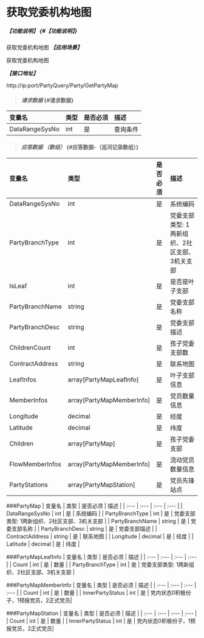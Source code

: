# 获取党委机构地图

##### _【功能说明】_ {#【功能说明】}

获取党委机构地图
_**【应用场景】**_

获取党委机构地图


_**【接口地址】**_

http://ip:port/PartyQuery/Party/GetPartyMap

> #### _请求数据_ {#请求数据}

| 变量名 | 类型 | 是否必须 | 描述 |
| :--- | :--- | :--- | :--- |
| DataRangeSysNo | int | 是 | 查询条件 |

> #### _应答数据 （数组）_ {#应答数据-（巡河记录数组）}

| 变量名 | 类型 | 是否必须 | 描述 |
| :--- | :--- | :--- | :--- |
| DataRangeSysNo | int | 是 | 系统编码 |
| PartyBranchType | int | 是 | 党委支部类型: 1两新组织、2社区支部、3机关支部 |
| IsLeaf | int | 是 | 是否是叶子支部 |
| PartyBranchName | string | 是 | 党委支部名称 |
| PartyBranchDesc | string | 是 | 党委支部描述 |
| ChildrenCount | int | 是 | 孩子党委支部数|
| ContractAddress | string | 是 | 联系地图 |
| LeafInfos | array[PartyMapLeafInfo] | 是 | 叶子支部信息|
| MemberInfos | array[PartyMapMemberInfo] | 是 | 党员数量信息 |
| Longitude | decimal | 是 | 经度 |
| Latitude | decimal | 是 | 纬度 |
| Children | array[PartyMap] | 是 | 孩子党委支部 |
| FlowMemberInfos | array[PartyMapMemberInfo] | 是 | 流动党员数量信息 |
| PartyStations | array[PartyMapStation] | 是 | 党员先锋站点|


###PartyMap
| 变量名 | 类型 | 是否必须 | 描述 |
| :--- | :--- | :--- | :--- |
| DataRangeSysNo | int | 是 | 系统编码 |
| PartyBranchType | int | 是 | 党委支部类型: 1两新组织、2社区支部、3机关支部 |
| PartyBranchName | string | 是 | 党委支部名称 |
| PartyBranchDesc | string | 是 | 党委支部描述 |
| ContractAddress | string | 是 | 联系地图 |
| Longitude | decimal | 是 | 经度 |
| Latitude | decimal | 是 | 纬度 |

###PartyMapLeafInfo
| 变量名 | 类型 | 是否必须 | 描述 |
| :--- | :--- | :--- | :--- |
| Count | int | 是 | 数量 |
| PartyBranchType | int | 是 | 党委支部类型: 1两新组织、2社区支部、3机关支部 |

###PartyMapMemberInfo
| 变量名 | 类型 | 是否必须 | 描述 |
| :--- | :--- | :--- | :--- |
| Count | int | 是 | 数量 |
| InnerPartyStatus | int | 是 | 党内状态0积极份子，1预报党员，2正式党员|

###PartyMapStation
| 变量名 | 类型 | 是否必须 | 描述 |
| :--- | :--- | :--- | :--- |
| Count | int | 是 | 数量 |
| InnerPartyStatus | int | 是 | 党内状态0积极份子，1预报党员，2正式党员|


















